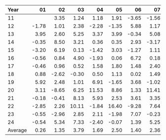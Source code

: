 | Year    |               01   |               02   |               03   |               04   |               05   |               06   |               07   |               08   |               09   |               10   |               11   |               12   |     Average       |     Yearly       |
|:--------|-------------------:|-------------------:|-------------------:|-------------------:|-------------------:|-------------------:|-------------------:|-------------------:|-------------------:|-------------------:|-------------------:|-------------------:|------------------:|-----------------:|
| 11      |                    |               3.35 |               1.24 |               1.18 |               1.91 |              -3.65 |              -1.56 |                    |              -2.36 |               3.75 |               6.10 |               3.98 |              1.39 |            16.73 |
| 12      |              -1.78 |               1.01 |               2.38 |              -2.28 |              -1.35 |               5.88 |               1.17 |               0.63 |               3.39 |               0.11 |               0.47 |              -1.92 |              0.64 |             7.71 |
| 13      |               3.95 |               2.60 |               5.25 |               3.37 |               3.99 |              -0.34 |               5.08 |              -3.41 |               2.08 |               3.34 |               1.32 |               2.13 |              2.45 |            29.36 |
| 14      |              -0.35 |               8.50 |               3.21 |               0.36 |               0.35 |               2.93 |              -3.17 |               4.80 |              -1.85 |               3.88 |               3.32 |               0.27 |              1.85 |            22.24 |
| 15      |              -3.20 |               6.19 |               0.13 |              -1.42 |               3.03 |              -1.27 |               1.11 |              -7.12 |               2.90 |               3.88 |               1.75 |              -3.95 |              0.17 |             2.03 |
| 16      |              -0.56 |               0.84 |               4.90 |              -1.93 |               0.06 |               6.72 |               0.18 |              -0.61 |              -0.79 |              -4.03 |               1.00 |               2.12 |              0.66 |             7.90 |
| 17      |              -0.46 |               0.96 |               0.52 |               1.58 |               1.80 |               1.48 |               2.40 |               1.29 |               2.56 |               2.00 |               1.54 |              -1.89 |              1.15 |            13.78 |
| 18      |               0.88 |              -2.62 |              -0.30 |               0.50 |               1.13 |               0.02 |               1.49 |               2.69 |              -1.08 |              -7.20 |               4.50 |              -4.89 |             -0.41 |            -4.88 |
| 19      |               5.92 |               2.48 |               1.01 |               6.91 |              -1.65 |               3.68 |              -1.02 |               4.62 |               2.45 |               0.99 |               1.73 |               1.77 |              2.41 |            28.89 |
| 20      |               3.11 |              -8.65 |               6.25 |              11.53 |               8.86 |               1.33 |              11.41 |               4.72 |               1.06 |               0.45 |               3.32 |               1.72 |              3.76 |            45.11 |
| 21      |              -0.18 |              -0.41 |               8.13 |               5.93 |               2.53 |               3.61 |               3.35 |               2.99 |              -4.18 |               5.20 |               0.88 |               9.02 |              3.07 |            36.87 |
| 22      |              -2.85 |               2.26 |              10.11 |              -1.84 |              16.40 |              -9.28 |               7.64 |              -1.53 |              -4.55 |              14.46 |               5.13 |              -1.54 |              2.87 |            34.41 |
| 23      |              -0.55 |              -2.96 |               2.85 |               2.11 |              -1.98 |               7.07 |              -0.23 |               1.84 |              -4.66 |              -0.12 |               5.64 |               3.34 |              1.03 |            12.35 |
| 24      |              -0.54 |               5.34 |               7.33 |              -2.40 |              -0.07 |               1.39 |               5.25 |               6.01 |              -0.37 |              -2.12 |               4.56 |                    |              2.22 |            26.60 |
| Average |               0.26 |               1.35 |               3.79 |               1.69 |               2.50 |               1.40 |               2.36 |               1.30 |              -0.39 |               1.76 |               2.95 |               0.78 |              1.66 |            19.94 |